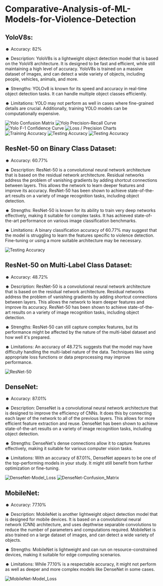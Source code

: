 # Comparative-Analysis-of-ML-Models-for-Violence-Detection

## YoloV8s:

☻ Accuracy: 82%

☻ Description: YoloV8s is a lightweight object detection model that is based on the YoloV8 architecture. It is designed to be fast and efficient, while still maintaining a high level of accuracy. YoloV8s is trained on a massive dataset of images, and can detect a wide variety of objects, including people, vehicles, animals, and more.

☻ Strengths: YOLOv8 is known for its speed and accuracy in real-time object detection tasks. It can handle multiple object classes efficiently.

☻ Limitations: YOLO may not perform as well in cases where fine-grained details are crucial. Additionally, training YOLO models can be computationally expensive.

![Yolo Confusion Matrix](https://drive.google.com/file/d/1d0dz2taVF8OhxvLVfToQ0smE13R9VLna/view?usp=sharing)
![Yolo Precision-Recall Curve](https://drive.google.com/file/d/105QkKLHvGB4hAq_kzoxlxnMQApcJkf_o/view?usp=sharing)
![Yolo F-1 Confidence Curve](https://drive.google.com/file/d/1dQKQ0i_8OpAoZgeD6i3yw_p9vp2kNdw4/view?usp=sharing)
![Loss / Precision Charts](https://drive.google.com/file/d/1kZAQHFHJ4KEr3ZdbvgxDt4icyrwsKdnw/view?usp=sharing)
![Training Accuracy](https://drive.google.com/file/d/1Jk5IcBUSLh1sLCstaAaP_6HKmLiGVi1K/view?usp=sharing)
![Testing Accuracy](https://drive.google.com/file/d/1TawiSj8cwZd6k63gJlkz5WTrPLzIU0Jv/view?usp=sharing)
![Testing Accuracy](https://drive.google.com/file/d/1pgneqm0MDbhXSRXJ_ehf-6QMoxVOV6c9/view?usp=sharing)

## ResNet-50 on Binary Class Dataset:

☻ Accuracy: 60.77%

☻ Description: ResNet-50 is a convolutional neural network architecture that is based on the residual network architecture. Residual networks address the problem of vanishing gradients by adding shortcut connections between layers. This allows the network to learn deeper features and improve its accuracy. ResNet-50 has been shown to achieve state-of-the-art results on a variety of image recognition tasks, including object detection.

☻ Strengths: ResNet-50 is known for its ability to train very deep networks effectively, making it suitable for complex tasks. It has achieved state-of-the-art performance on various image classification benchmarks.

☻ Limitations: A binary classification accuracy of 60.77% may suggest that the model is struggling to learn the features specific to violence detection. Fine-tuning or using a more suitable architecture may be necessary.

![Testing Accuracy](https://drive.google.com/file/d/1XBeQHvvMegRW0RbUDwYMKJQco4t0UEeD/view?usp=sharing)

## ResNet-50 on Multi-Label Class Dataset:

☻ Accuracy: 48.72%

☻ Description: ResNet-50 is a convolutional neural network architecture that is based on the residual network architecture. Residual networks address the problem of vanishing gradients by adding shortcut connections between layers. This allows the network to learn deeper features and improve its accuracy. ResNet-50 has been shown to achieve state-of-the-art results on a variety of image recognition tasks, including object detection.

☻ Strengths: ResNet-50 can still capture complex features, but its performance might be affected by the nature of the multi-label dataset and how well it's prepared.

☻ Limitations: An accuracy of 48.72% suggests that the model may have difficulty handling the multi-label nature of the data. Techniques like using appropriate loss functions or data preprocessing may improve performance.

![ResNet-50](https://drive.google.com/file/d/1RWtzRFp6KwWff8Z_0Ja5RvmEcCPEIG5g/view?usp=sharing)

## DenseNet:

☻ Accuracy: 87.01%

☻ Description: DenseNet is a convolutional neural network architecture that is designed to improve the efficiency of CNNs. It does this by connecting each layer of the network to all of the previous layers. This allows for more efficient feature extraction and reuse. DenseNet has been shown to achieve state-of-the-art results on a variety of image recognition tasks, including object detection.

☻ Strengths: DenseNet's dense connections allow it to capture features effectively, making it suitable for various computer vision tasks.

☻ Limitations: With an accuracy of 87.01%, DenseNet appears to be one of the top-performing models in your study. It might still benefit from further optimization or fine-tuning.

![DenseNet-Model_Loss](https://drive.google.com/file/d/15PaYgmwXzS4J_KlUtaJi_EZs2HY_miia/view?usp=sharing)
![DenseNet-Confusion_Matrix](https://drive.google.com/file/d/1vJ2CxxgslSexxJ_Fw2s8dyvN4HQx85rl/view?usp=sharing)

## MobileNet:

☻ Accuracy: 77.10%

☻ Description: MobileNet is another lightweight object detection model that is designed for mobile devices. It is based on a convolutional neural network (CNN) architecture, and uses depthwise separable convolutions to reduce the number of parameters and computations required. MobileNet is also trained on a large dataset of images, and can detect a wide variety of objects.

☻ Strengths: MobileNet is lightweight and can run on resource-constrained devices, making it suitable for edge computing scenarios.

☻ Limitations: While 77.10% is a respectable accuracy, it might not perform as well as deeper and more complex models like DenseNet in some cases.

![MobileNet-Model_Loss](https://drive.google.com/file/d/10pSccKzOK5832D5DKM8RlcFRTjITrV6a/view?usp=sharing)
